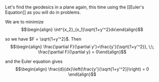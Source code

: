 Let's find the geodesics in a plane again, this time using the [[Euler's Equation]] as you will do in problems. 

We are to minimize
$$\begin{align} \int^{x_2}_{x_1}\sqrt{1+y'^2}dx\end{align}$$

so we have $F = \sqrt{1+y'^2}$. Then $$\begin{align} \frac{\partial F}{\partial y'}=\frac{y'}{\sqrt{1+y'^2}}, \;\; \frac{\partial F}{\partial y} = 0\end{align}$$

and the Euler equation gives $$\begin{align} \frac{d}{dx}\left(\frac{y'}{\sqrt{1+y'^2}}\right) = 0 \end{align}$$